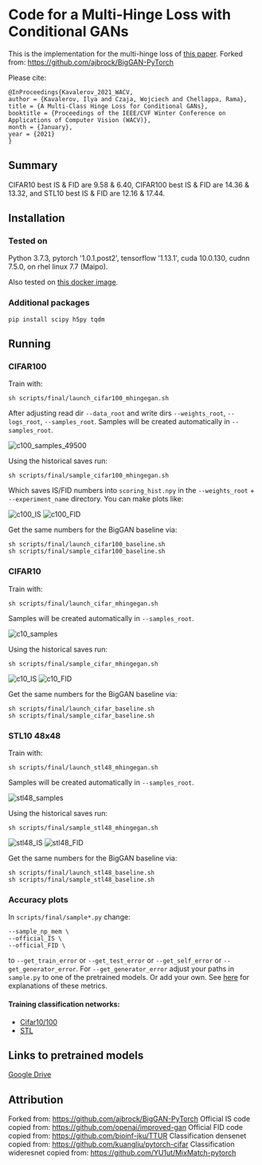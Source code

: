 # Code for a Multi-Hinge Loss with Conditional GANs

This is the implementation for the multi-hinge loss of [this paper](http://bit.ly/MHingeGAN). Forked from: https://github.com/ajbrock/BigGAN-PyTorch

Please cite:
```
@InProceedings{Kavalerov_2021_WACV,
author = {Kavalerov, Ilya and Czaja, Wojciech and Chellappa, Rama},
title = {A Multi-Class Hinge Loss for Conditional GANs},
booktitle = {Proceedings of the IEEE/CVF Winter Conference on Applications of Computer Vision (WACV)},
month = {January},
year = {2021}
}
```

## Summary

CIFAR10 best IS & FID are 9.58 & 6.40, CIFAR100 best IS & FID are 14.36 & 13.32, and STL10 best IS & FID are 12.16 & 17.44.

## Installation

### Tested on

Python 3.7.3, pytorch '1.0.1.post2', tensorflow '1.13.1', cuda 10.0.130, cudnn 7.5.0, on rhel linux 7.7 (Maipo).

Also tested on [this docker image](https://hub.docker.com/r/vastai/pytorch).

### Additional packages

`pip install scipy h5py tqdm`

## Running

### CIFAR100

Train with:

```
sh scripts/final/launch_cifar100_mhingegan.sh
```

After adjusting read dir `--data_root` and write dirs `--weights_root`, `--logs_root`, `--samples_root`.
Samples will be created automatically in `--samples_root`.

![c100_samples_49500](imgs/c100_samples_49500.jpeg)

Using the historical saves run:

```
sh scripts/final/sample_cifar100_mhingegan.sh
```

Which saves IS/FID numbers into `scoring_hist.npy` in the `--weights_root` + `--experiment_name` directory.
You can make plots like:

![c100_IS](imgs/c100_IS.png)
![c100_FID](imgs/c100_FID.png)

Get the same numbers for the BigGAN baseline via:

```
sh scripts/final/launch_cifar100_baseline.sh
sh scripts/final/sample_cifar100_baseline.sh
```

### CIFAR10

Train with:

```
sh scripts/final/launch_cifar_mhingegan.sh
```

Samples will be created automatically in `--samples_root`.

![c10_samples](imgs/c10_best_64k.jpeg)

Using the historical saves run:

```
sh scripts/final/sample_cifar_mhingegan.sh
```

![c10_IS](imgs/c10_IS.png)
![c10_FID](imgs/c10_FID.png)

Get the same numbers for the BigGAN baseline via:

```
sh scripts/final/launch_cifar_baseline.sh
sh scripts/final/sample_cifar_baseline.sh
```


### STL10 48x48

Train with:

```
sh scripts/final/launch_stl48_mhingegan.sh
```

Samples will be created automatically in `--samples_root`.

![stl48_samples](imgs/stl_best_78k.jpeg)

Using the historical saves run:

```
sh scripts/final/sample_stl48_mhingegan.sh
```

![stl48_IS](imgs/stl48_IS.png)
![stl48_FID](imgs/stl48_FID.png)

Get the same numbers for the BigGAN baseline via:

```
sh scripts/final/launch_stl48_baseline.sh
sh scripts/final/sample_stl48_baseline.sh
```

### Accuracy plots

In `scripts/final/sample*.py` change:

```
--sample_np_mem \
--official_IS \
--official_FID \
```

to `--get_train_error` or `--get_test_error` or `--get_self_error` or `--get_generator_error`.
For `--get_generator_error` adjust your paths in `sample.py` to one of the pretrained models. Or add your own.
See [here](http://bit.ly/MHingeGAN) for explanations of these metrics.

#### Training classification networks:

- [Cifar10/100](https://github.com/ilyakava/pytorch-cifar)
- [STL](https://github.com/ilyakava/MixMatch-pytorch)

## Links to pretrained models

[Google Drive](https://bit.ly/35ehl0Q)

## Attribution

Forked from: https://github.com/ajbrock/BigGAN-PyTorch
Official IS code copied from: https://github.com/openai/improved-gan
Official FID code copied from: https://github.com/bioinf-jku/TTUR
Classification densenet copied from: https://github.com/kuangliu/pytorch-cifar
Classification wideresnet copied from: https://github.com/YU1ut/MixMatch-pytorch
